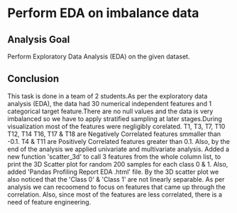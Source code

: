 # Perform EDA on imbalance data

## Analysis Goal
Perform Exploratory Data Analysis (EDA) on the given dataset.

## Conclusion
This task is done in a team of 2 students.As per the exploratory data analysis (EDA), the data had 30 numerical independent features and 1 categorical target feature.There are no null values and the data is very imbalanced so we have to apply stratified sampling at later stages.During visualization most of the features were negligibly corelated. T1, T3, T7, T10 T12, T14 T16, T17 & T18 are Negatively Correlated features smmaller than -0.1. T4 & T11 are Positively Correlated features greater than 0.1. Also, by the end of the analysis we applied univariate and multivariate analysis.
Added a new function 'scatter_3d' to call 3 features from the whole column list, to print the 3D Scatter plot for random 200 samples for each class 0 & 1.
Also, added 'Pandas Profiling Report EDA .html' file. By the 3D scatter plot we also noticed that the 'Class 0' & 'Class 1' are not linearly separable.
As per analysis we can recoomend to focus on features that came up through the correlation. Also, since most of the features are less correlated, there is a need of feature engineering.
